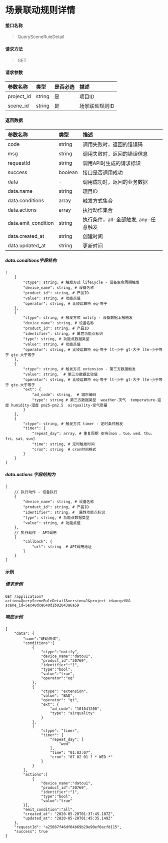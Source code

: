 # 场景联动规则详情

#### 接口名称

> QuerySceneRuleDetail

#### 请求方法

> GET

#### 请求参数
|参数名称 | 类型 | 是否必选  | 描述 |
|:- | :- | :- | :- |
|project_id | string | 是 | 项目ID |
|scene_id | string | 是 | 场景联动规则ID | 

#### 返回数据
|参数名称 | 类型 | 描述 |
|:- | :- | :- |
|code | string | 调用失败时，返回的错误码 |
|msg  | string | 调用失败时，返回的错误信息 |
|requestId | string | 调用API时生成的请求标识  |
|success | boolean | 接口是否调用成功 |
|data | - | 调用成功时，返回的业务数据 |
|data.name | string | 项目ID |
|data.conditions | array | 触发方式集合 |
|data.actions | array | 执行动作集合 |
|data.emit_condition | string | 执行条件，all-全部触发, any-任意触发 |
|data.created_at | string | 创建时间 |
|data.updated_at | string | 更新时间 |

##### data.conditions字段结构
```
[
    {
        "ctype": string, # 触发方式 lifeCycle - 设备生命周期触发
        "device_name": string, # 设备名称
        "product_id": string, # 产品ID
        "value": string, # 功能点值
        "operator": string, # 比较运算符 eq-等于
    },
    {
        "ctype": string, # 触发方式 notify - 设备数据上报触发
        "device_name": string, # 设备名称
        "product_id": string, # 产品ID
        "identifier": string, # 属性功能点标识
        "type": string, # 功能点数据类型
        "value": string, # 功能点值
        "operator": string, # 比较运算符 eq-等于 lt-小于 gt-大于 lte-小于等于 gte-大于等于
    },
    {
        "ctype": string, # 触发方式 extension - 第三方数据触发
        "value": string,  # 第三方数据比较值
        "operator": string, # 比较运算符 eq-等于 lt-小于 gt-大于 lte-小于等于 gte-大于等于
        "ext": {  
            "ad_code": string,  # 城市编码
            "type": string # 第三方数据类型  weather-天气  temperature-温度 humidity-湿度 pm25-pm2.5  airquality-空气质量
        }
    },
    {
        "ctype": string, # 触发方式 timer - 定时条件触发
        "timer": {
            "repeat_day": array, # 重复周期 支持[mon 、tue、wed、thu、fri、sat、sun]
            "time": string, # 定时触发时间
            "cron": string  # cron时间格式
        }
    }
]
```

##### data.actions 字段结构为

```
[
    // 执行动作 - 设备执行
    {
        "device_name": string, # 设备名称
        "product_id": string, # 产品ID
        "identifier": string, #  属性功能点标识
        "type": string, # 功能点数据类型
        "value": string, # 功能点值
    },
    // 执行动作 - API调用
    {
        "callback": {
            "url": string  # API调用地址
        }
    }
]
```

#### 示例

##### 请求示例

```
GET /application?action=QuerySceneRuleDetail&version=1&project_id=ocgzVU&
scene_id=5ec48dce640d1b02043a6a59

```

##### 响应示例

```
{
    "data": {
        "name":"联动测试",
        "conditions":[
            {   
                "ctype":"notify",
                "device_name":"datou1",
                "product_id":"30769",
                "identifier":"1",
                "type":"bool",
                "value":"true",
                "operator":"eq"
            },
            {
                "ctype": "extension", 
                "value": "BAD",   
                "operator": "gt",
                "ext": {
                    "ad_code": "101041200",   
                    "type": "airquality"
                }
            },
            {
                "ctype": "timer",     
                "timer": {
                    "repeat_day": [ 
                        "wed" 
                    ],
                    "time": "01:02:07",
                    "cron": "07 02 01 ? * WED *"
                }
            }
        ],
        "actions":[
            {
                "device_name":"datou1",
                "product_id":"30769",
                "identifier":"1",
                "type":"bool",
                "value":"true"
        }],
        "emit_condition":"all",
        "created_at": "2020-05-20T01:37:45.187Z",
        "updated_at": "2020-05-20T01:45:35.149Z"
    },
    "requestId": "a25087f46df04b69b29e90ef0acfd115", 
    "success": true
}
```